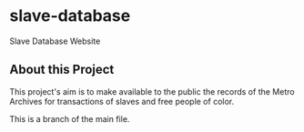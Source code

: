 # slave-database
Slave Database Website

## About this Project
This project's aim is to make available to the public the records of the Metro Archives for transactions of slaves and free people of color.

This is a branch of the main file.
